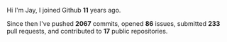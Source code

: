 Hi I'm Jay, I joined Github **11** years ago.

Since then I've pushed **2067** commits, opened **86** issues, submitted **233** pull requests, and contributed to **17** public repositories.
